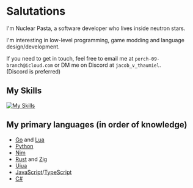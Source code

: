 # Salutations

I'm Nuclear Pasta, a software developer who lives inside neutron stars.

I'm interesting in low-level programming, game modding and language design/development.

If you need to get in touch, feel free to email me at `perch-09-branch@icloud.com`
or DM me on Discord at `jacob_v_thaumiel`.  
(Discord is preferred)


## My Skills

[![My Skills](https://skillicons.dev/icons?i=go,py,lua,nim,rust,zig,c,js,ts,cs,java,html,css,git,npm,nodejs,blender,neovim,rider,idea,vscode,visualstudio,apple,windows&perline=10)](https://skillicons.dev)
<br>

## My primary languages (in order of knowledge)

- [Go](https://go.dev) and [Lua](https://lua.org)
- [Python](https://www.python.org)
- [Nim](https://nim-lang.org)
- [Rust](https://www.rust-lang.org) and [Zig](https://ziglang.org)
- [Uiua](https://www.uiua.org)
- [JavaScript](https://en.m.wikipedia.org/wiki/JavaScript)/[TypeScript](https://en.m.wikipedia.org/wiki/TypeScript)
- [C#](https://en.wikipedia.org/wiki/C_Sharp_(programming_language))
